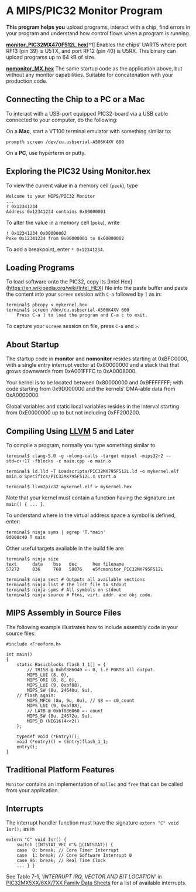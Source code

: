 # A MIPS/PIC32 Monitor Program

**This program helps you** upload programs, interact with a chip, find errors in your program and understand how control flows when a program is running.

[**monitor_PIC32MX470F512L.hex**][af333][^1] Enables the chips' UART5 where port RF13 (pin 39) is U5TX, and port RF12 (pin 40) is U5RX. This binary can upload programs up to 64 kB of size. 

[**nomonitor_MX.hex**][c381b] The same startup code as the application above, but without any monitor capabilities. Suitable for concatenation with your production code. 

[af333]: https://github.com/andeha/Monitor/Releases/monitor_PIC32MX470F512L_af333.hex
[c381b]: https://github.com/andeha/Monitor/Releases/nomonitor_MX_c381b.hex

## Connecting the Chip to a PC or a Mac 

To interact with a USB-port equipped PIC32-board via a USB cable connected to your computer, do the following:
	
On a **Mac**, start a VT100 terminal emulator with something similar to:

    prompt% screen /dev/cu.usbserial-A506K4XV 600

On a **PC**, use hyperterm or putty.

## Exploring the PIC32 Using Monitor.hex

To view the current value in a memory cell (`peek`), type 

    Welcome to your MIPS/PIC32 Monitor
    ...
    ? 0x12341234
    Address 0x12341234 contains 0x00000001 

To alter the value in a memory cell (`poke`), write

    ! 0x12341234 0x00000002
    Poke 0x12341234 from 0x00000001 to 0x00000002

To add a breakpoint, enter `* 0x12341234`.

## Loading Programs

To load software onto the PIC32, copy its [Intel Hex] (https://en.wikipedia.org/wiki/Intel_HEX) file into the paste buffer and paste the content into your `screen` session with `C-a` followed by `]` as in:

    terminal$ pbcopy < mykernel.hex
    terminal$ screen /dev/cu.usbserial-A506K4XV 600
        Press C-a ] to load the program and C-a c to exit.        

To capture your `screen` session on file, press `C-a` and `>`.

## About Startup

The startup code in **monitor** and **nomonitor** resides starting at 0xBFC0000, with a single entry interrupt vector at 0x80000000 and a stack that that grows downwards from 0xA001FFFC to 0xA0008000. 

Your kernel is to be located between 0x80000000 and 0x9FFFFFFF; with code starting from 0x9D000000 and the kernels' DMA-able data from 0xA0000000. 

Global variables and static local variables resides in the interval starting from 0xE0000000 up to but not including 0xFF200200.

## Compiling Using [LLVM](http://www.llvm.org) 5 and Later

To compile a program, normally you type something similar to 

    terminal$ clang-5.0 -g -mlong-calls -target mipsel -mips32r2 --std=c++17 -fblocks -c main.cpp -o main.o
    
    terminal$ ld.lld -T Loadscripts/PIC32MX795F512L.ld -o mykernel.elf main.o Specifics/PIC32MX795F512L.s start.o
    
    terminal$ llvm2pic32 mykernel.elf > mykernel.hex

Note that your kernel must contain a function having the signature  `int main() { ... }`.

To understand where in the virtual address space a symbol is defined, enter:

    terminal$ ninja syms | egrep 'T.*main' 
    9d000c40 T main

Other useful targets available in the build file are: 

    terminal$ ninja size
    text      data    bss   dec      hex filename
    57272     836     768   58876    e5fcmonitor_PIC32MX795F512L
    
    terminal$ ninja sect # Outputs all available sections
    terminal$ ninja list # The list file to stdout
    terminal$ ninja syms # All symbols on stdout 
    terminal$ ninja source # Ftns, virt. addr. and obj code.

## MIPS Assembly in Source Files

The following example illustrates how to include assembly code in your source files:

    #include <Freeform.h>
    
    int main()
    {
        static Basicblocks flash_1_1[] = {
            // TRISB @ 0xbf886040 ⬷ 0, i.e PORTB all output.
            MIPS_LUI (8, 0), 
            MIPS_ORI (8, 8, 0),
            MIPS_LUI (9, 0xbf88), 
            MIPS_SW (8u, 24640u, 9u), 
        // flash_again:
            MIPS_MFC0 (8u, 9u, 0u), // $8 ⬷ c0_count 
            MIPS_LUI (9, 0xbf88), 
            // LATB @ 0xbf886060 ⬷ count
            MIPS_SW (8u, 24672u, 9u), 
            MIPS_B (NEG16(4<<2))
        };

        typedef void (*Entry)();
        void (*entry)() = (Entry)flash_1_1;
        entry();
    }
 
## Traditional Platform Features 

`Monitor` contains an implementation of `malloc` and `free` that can be called from your application.

## Interrupts
 
The interrupt handler function must have the signature  `extern "C" void Isr();` as in 

    extern "C" void Isr() {
        switch (INTSTAT_VEC_6͞ & 🔎(INTSTAT)) {
        case  0: break; // Core Timer Interrupt
        case  1: break; // Core Software Interrupt 0
        case 96: break; // Real Time Clock
        ... } }
        

See Table 7-1, *'INTERRUPT IRQ, VECTOR AND BIT LOCATION'* in [PIC32MX5XX/6XX/7XX Family Data Sheets](http://ww1.microchip.com/downloads/en/DeviceDoc/60001156J.pdf) for a list of available interrupts.